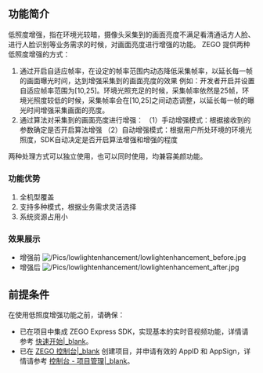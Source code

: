 ## 功能简介

低照度增强，指在环境光较暗，摄像头采集到的画面亮度不满足看清通话方人脸、进行人脸识别等业务需求的时候，对画面亮度进行增强的功能。
ZEGO 提供两种低照度增强的方式：

1. 通过开启自适应帧率，在设定的帧率范围内动态降低采集帧率，以延长每一帧的画面曝光时间，达到增强采集到的画面亮度的效果
例如：开发者开启并设置自适应帧率范围为[10,25]。环境光照充足的时候，采集帧率依然是25帧，环境光照度较低的时候，采集帧率会在[10,25]之间动态调整，以延长每一帧的曝光时间增强采集画面的亮度。
2. 通过算法对采集到的画面亮度进行增强：
  （1）手动增强模式：根据接收到的参数确定是否开启算法增强
  （2）自动增强模式：根据用户所处环境的环境光照度，SDK自动决定是否开启算法增强和增强的程度

两种处理方式可以独立使用，也可以同时使用，均兼容美颜功能。

### 功能优势

1. 全机型覆盖
2. 支持多种模式，根据业务需求灵活选择
3. 系统资源占用小

### 效果展示
- 增强前
![/Pics/lowlightenhancement/lowlightenhancement_before.jpg](http://doc.oa.zego.im/Pics/lowlightenhancement/lowlightenhancement_before.jpg)
- 增强后
![/Pics/lowlightenhancement/lowlightenhancement_after.jpg](http://doc.oa.zego.im/Pics/lowlightenhancement/lowlightenhancement_after.jpg)

## 前提条件

在使用低照度增强功能之前，请确保：

- 已在项目中集成 ZEGO Express SDK，实现基本的实时音视频功能，详情请参考 [快速开始\|_blank](#195)。
- 已在 [ZEGO 控制台\|_blank](https://console.zego.im) 创建项目，并申请有效的 AppID 和 AppSign，详情请参考 [控制台 - 项目管理\|_blank](#1265)。
